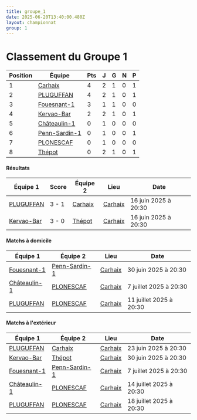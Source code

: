 ```yaml
---
title: groupe_1
date: 2025-06-20T13:40:00.480Z
layout: championnat
group: 1
---
```


# Classement du Groupe 1

| Position | Équipe | Pts | J | G | N | P  |
|----------|--------|-----|---|-----|-----|-----|
| 1 | [Carhaix](/teams/Carhaix) | 4 | 2 | 1 | 0 | 1 |
| 2 | [PLUGUFFAN](/teams/PLUGUFFAN) | 4 | 2 | 1 | 0 | 1 |
| 3 | [Fouesnant-1](/teams/Fouesnant-1) | 3 | 1 | 1 | 0 | 0 |
| 4 | [Kervao-Bar](/teams/Kervao-Bar) | 2 | 2 | 1 | 0 | 1 |
| 5 | [Châteaulin-1](/teams/Châteaulin-1) | 0 | 1 | 0 | 0 | 0 |
| 6 | [Penn-Sardin-1](/teams/Penn-Sardin-1) | 0 | 1 | 0 | 0 | 1 |
| 7 | [PLONESCAF](/teams/PLONESCAF) | 0 | 1 | 0 | 0 | 0 |
| 8 | [Thépot](/teams/Thépot) | 0 | 2 | 1 | 0 | 1 |


#### Résultats

| Équipe 1 | Score | Équipe 2 | Lieu | Date |
|----------|-------|----------|------|------|
| [PLUGUFFAN](/teams/PLUGUFFAN) | 3 - 1 | [Carhaix](/teams/Carhaix) | [Carhaix](/stades/Carhaix) | 16 juin 2025 à 20:30 |
| [Kervao-Bar](/teams/Kervao-Bar) | 3 - 0 | [Thépot](/teams/Thépot) | [Carhaix](/stades/Carhaix) | 16 juin 2025 à 20:30 |

#### Matchs à domicile

| Équipe 1 | Équipe 2 | Lieu | Date |
|----------|----------|------|------|
| [Fouesnant-1](/teams/Fouesnant-1) | [Penn-Sardin-1](/teams/Penn-Sardin-1) | [Carhaix](/stades/Carhaix) | 30 juin 2025 à 20:30 |
| [Châteaulin-1](/teams/Châteaulin-1) | [PLONESCAF](/teams/PLONESCAF) | [Carhaix](/stades/Carhaix) | 7 juillet 2025 à 20:30 |
| [PLUGUFFAN](/teams/PLUGUFFAN) | [PLONESCAF](/teams/PLONESCAF) | [Carhaix](/stades/Carhaix) | 11 juillet 2025 à 20:30 |

#### Matchs à l'extérieur

| Équipe 1 | Équipe 2 | Lieu | Date |
|----------|----------|------|------|
| [PLUGUFFAN](/teams/PLUGUFFAN) | [Carhaix](/teams/Carhaix) | [Carhaix](/stades/Carhaix) | 23 juin 2025 à 20:30 |
| [Kervao-Bar](/teams/Kervao-Bar) | [Thépot](/teams/Thépot) | [Carhaix](/stades/Carhaix) | 30 juin 2025 à 20:30 |
| [Fouesnant-1](/teams/Fouesnant-1) | [Penn-Sardin-1](/teams/Penn-Sardin-1) | [Carhaix](/stades/Carhaix) | 7 juillet 2025 à 20:30 |
| [Châteaulin-1](/teams/Châteaulin-1) | [PLONESCAF](/teams/PLONESCAF) | [Carhaix](/stades/Carhaix) | 14 juillet 2025 à 20:30 |
| [PLUGUFFAN](/teams/PLUGUFFAN) | [PLONESCAF](/teams/PLONESCAF) | [Carhaix](/stades/Carhaix) | 18 juillet 2025 à 20:30 |

